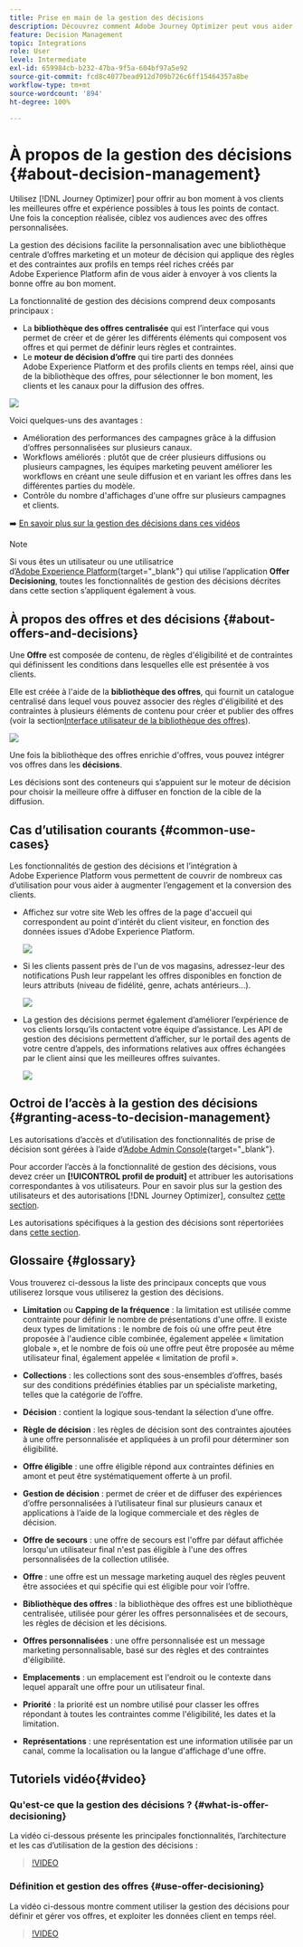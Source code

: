 ```yaml
---
title: Prise en main de la gestion des décisions
description: Découvrez comment Adobe Journey Optimizer peut vous aider à envoyer à vos clients la bonne offre au bon moment
feature: Decision Management
topic: Integrations
role: User
level: Intermediate
exl-id: 659984cb-b232-47ba-9f5a-604bf97a5e92
source-git-commit: fcd8c4077bead912d709b726c6ff15464357a8be
workflow-type: tm+mt
source-wordcount: '894'
ht-degree: 100%

---
```


# À propos de la gestion des décisions {#about-decision-management}

Utilisez [!DNL Journey Optimizer] pour offrir au bon moment à vos clients les meilleures offre et expérience possibles à tous les points de contact. Une fois la conception réalisée, ciblez vos audiences avec des offres personnalisées.

La gestion des décisions facilite la personnalisation avec une bibliothèque centrale d’offres marketing et un moteur de décision qui applique des règles et des contraintes aux profils en temps réel riches créés par Adobe Experience Platform afin de vous aider à envoyer à vos clients la bonne offre au bon moment.

La fonctionnalité de gestion des décisions comprend deux composants principaux :

* La **bibliothèque des offres centralisée** qui est l’interface qui vous permet de créer et de gérer les différents éléments qui composent vos offres et qui permet de définir leurs règles et contraintes.
* Le **moteur de décision d’offre** qui tire parti des données Adobe Experience Platform et des profils clients en temps réel, ainsi que de la bibliothèque des offres, pour sélectionner le bon moment, les clients et les canaux pour la diffusion des offres.

![](../assets/architecture.png)

Voici quelques-uns des avantages :

* Amélioration des performances des campagnes grâce à la diffusion d’offres personnalisées sur plusieurs canaux.
* Workflows améliorés : plutôt que de créer plusieurs diffusions ou plusieurs campagnes, les équipes marketing peuvent améliorer les workflows en créant une seule diffusion et en variant les offres dans les différentes parties du modèle.
* Contrôle du nombre d&#39;affichages d&#39;une offre sur plusieurs campagnes et clients.

➡️ [En savoir plus sur la gestion des décisions dans ces vidéos](#video)


>[!NOTE]
>
>Si vous êtes un utilisateur ou une utilisatrice d’[Adobe Experience Platform](https://experienceleague.adobe.com/docs/experience-platform/landing/home.html?lang=fr){target="_blank"} qui utilise l’application **Offer Decisioning**, toutes les fonctionnalités de gestion des décisions décrites dans cette section s’appliquent également à vous.

## À propos des offres et des décisions {#about-offers-and-decisions}

Une **Offre** est composée de contenu, de règles d&#39;éligibilité et de contraintes qui définissent les conditions dans lesquelles elle est présentée à vos clients.

Elle est créée à l&#39;aide de la **bibliothèque des offres**, qui fournit un catalogue centralisé dans lequel vous pouvez associer des règles d&#39;éligibilité et des contraintes à plusieurs éléments de contenu pour créer et publier des offres (voir la section[Interface utilisateur de la bibliothèque des offres](../get-started/user-interface.md)).

![](../assets/offer_structure.png)

Une fois la bibliothèque des offres enrichie d&#39;offres, vous pouvez intégrer vos offres dans les **décisions**.

Les décisions sont des conteneurs qui s’appuient sur le moteur de décision pour choisir la meilleure offre à diffuser en fonction de la cible de la diffusion.

## Cas d’utilisation courants {#common-use-cases}

Les fonctionnalités de gestion des décisions et l’intégration à Adobe Experience Platform vous permettent de couvrir de nombreux cas d’utilisation pour vous aider à augmenter l’engagement et la conversion des clients.


* Affichez sur votre site Web les offres de la page d&#39;accueil qui correspondent au point d&#39;intérêt du client visiteur, en fonction des données issues d&#39;Adobe Experience Platform.

  ![](../assets/website.png)

* Si les clients passent près de l&#39;un de vos magasins, adressez-leur des notifications Push leur rappelant les offres disponibles en fonction de leurs attributs (niveau de fidélité, genre, achats antérieurs...).

  ![](../assets/push_sample.png)

* La gestion des décisions permet également d’améliorer l’expérience de vos clients lorsqu’ils contactent votre équipe d’assistance.
Les API de gestion des décisions permettent d’afficher, sur le portail des agents de votre centre d’appels, des informations relatives aux offres échangées par le client ainsi que les meilleures offres suivantes.


  ![](../../assets/do-not-localize/call-center.png)

## Octroi de l’accès à la gestion des décisions {#granting-acess-to-decision-management}

Les autorisations d’accès et d’utilisation des fonctionnalités de prise de décision sont gérées à l’aide d’[Adobe Admin Console](https://helpx.adobe.com/fr/enterprise/managing/user-guide.html){target="_blank"}.

Pour accorder l’accès à la fonctionnalité de gestion des décisions, vous devez créer un **[!UICONTROL profil de produit]** et attribuer les autorisations correspondantes à vos utilisateurs. Pour en savoir plus sur la gestion des utilisateurs et des autorisations [!DNL Journey Optimizer], consultez [cette section](../../administration/permissions.md).

Les autorisations spécifiques à la gestion des décisions sont répertoriées dans [cette section](../../administration/high-low-permissions.md#decisions-permissions).

## Glossaire {#glossary}

Vous trouverez ci-dessous la liste des principaux concepts que vous utiliserez lorsque vous utiliserez la gestion des décisions.


* **Limitation** ou **Capping de la fréquence** : la limitation est utilisée comme contrainte pour définir le nombre de présentations d&#39;une offre. Il existe deux types de limitations : le nombre de fois où une offre peut être proposée à l&#39;audience cible combinée, également appelée « limitation globale », et le nombre de fois où une offre peut être proposée au même utilisateur final, également appelée « limitation de profil ».

* **Collections** : les collections sont des sous-ensembles d’offres, basés sur des conditions prédéfinies établies par un spécialiste marketing, telles que la catégorie de l’offre.

* **Décision** : contient la logique sous-tendant la sélection d’une offre.

* **Règle de décision** : les règles de décision sont des contraintes ajoutées à une offre personnalisée et appliquées à un profil pour déterminer son éligibilité.

* **Offre éligible** : une offre éligible répond aux contraintes définies en amont et peut être systématiquement offerte à un profil.

* **Gestion de décision** : permet de créer et de diffuser des expériences d’offre personnalisées à l’utilisateur final sur plusieurs canaux et applications à l’aide de la logique commerciale et des règles de décision.

* **Offre de secours** : une offre de secours est l&#39;offre par défaut affichée lorsqu&#39;un utilisateur final n&#39;est pas éligible à l&#39;une des offres personnalisées de la collection utilisée.

* **Offre** : une offre est un message marketing auquel des règles peuvent être associées et qui spécifie qui est éligible pour voir l’offre.

* **Bibliothèque des offres** : la bibliothèque des offres est une bibliothèque centralisée, utilisée pour gérer les offres personnalisées et de secours, les règles de décision et les décisions.

* **Offres personnalisées** : une offre personnalisée est un message marketing personnalisable, basé sur des règles et des contraintes d&#39;éligibilité.

* **Emplacements** : un emplacement est l&#39;endroit ou le contexte dans lequel apparaît une offre pour un utilisateur final.

* **Priorité** : la priorité est un nombre utilisé pour classer les offres répondant à toutes les contraintes comme l&#39;éligibilité, les dates et la limitation.

* **Représentations** : une représentation est une information utilisée par un canal, comme la localisation ou la langue d&#39;affichage d&#39;une offre.

## Tutoriels vidéo{#video}

### Qu&#39;est-ce que la gestion des décisions ?  {#what-is-offer-decisioning}

La vidéo ci-dessous présente les principales fonctionnalités, l’architecture et les cas d’utilisation de la gestion des décisions :


>[!VIDEO](https://video.tv.adobe.com/v/326961?quality=12&learn=on)

### Définition et gestion des offres {#use-offer-decisioning}

La vidéo ci-dessous montre comment utiliser la gestion des décisions pour définir et gérer vos offres, et exploiter les données client en temps réel.


>[!VIDEO](https://video.tv.adobe.com/v/326841?quality=12&learn=on)


